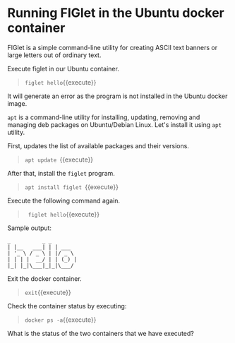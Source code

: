 # Running FIGlet in the Ubuntu docker container

FIGlet is a simple command-line utility for creating ASCII text banners or large letters out of ordinary text.

Execute figlet in our Ubuntu container.

> `figlet hello`{{execute}}

It will generate an error as the program is not installed in the Ubuntu docker image.


`apt` is a command-line utility for installing, updating, removing and managing deb packages on Ubuntu/Debian Linux. Let's install it using `apt` utility. 

First, updates the list of available packages and their versions.

> `apt update `{{execute}}

After that, install the `figlet` program.

> `apt install figlet `{{execute}}

Execute the following command again.

> ` figlet hello`{{execute}}

 Sample output:

 ```
 _          _ _       
| |__   ___| | | ___  
| '_ \ / _ \ | |/ _ \ 
| | | |  __/ | | (_) |
|_| |_|\___|_|_|\___/ 

```                  

Exit the docker container.

> `exit`{{execute}}

Check the container status by executing:

> `docker ps -a`{{execute}}

What is the status of the two containers that we have executed?


